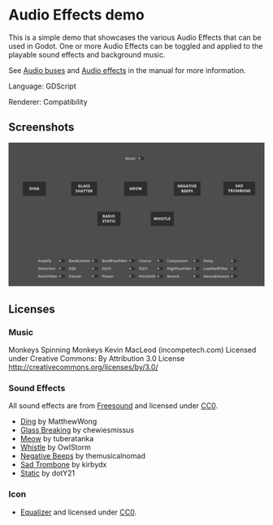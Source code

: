 # Audio Effects demo

This is a simple demo that showcases the various Audio Effects that can be used in Godot.
One or more Audio Effects can be toggled and applied to the playable sound effects and background music.

See [Audio buses](https://docs.godotengine.org/en/stable/tutorials/audio/audio_buses.html)
and [Audio effects](https://docs.godotengine.org/en/stable/tutorials/audio/audio_effects.html)
in the manual for more information.

Language: GDScript

Renderer: Compatibility

## Screenshots

![Screenshot](screenshots/audio_effects.webp)

## Licenses

### Music

Monkeys Spinning Monkeys Kevin MacLeod (incompetech.com)
Licensed under Creative Commons: By Attribution 3.0 License
http://creativecommons.org/licenses/by/3.0/

### Sound Effects

All sound effects are from [Freesound](https://freesound.org/) and licensed under [CC0](https://creativecommons.org/publicdomain/zero/1.0/).

- [Ding](https://freesound.org/people/MatthewWong/sounds/361564/) by MatthewWong
- [Glass Breaking](https://freesound.org/people/chewiesmissus/sounds/244238/) by chewiesmissus
- [Meow](https://freesound.org/people/tuberatanka/sounds/110011/) by tuberatanka
- [Whistle](https://freesound.org/people/OwlStorm/sounds/320150/) by OwlStorm
- [Negative Beeps](https://freesound.org/people/themusicalnomad/sounds/253886/) by themusicalnomad
- [Sad Trombone](https://freesound.org/people/kirbydx/sounds/175409/) by kirbydx
- [Static](https://freesound.org/people/dotY21/sounds/335203/) by dotY21

### Icon
- [Equalizer](https://iconduck.com/icons/249702/equalizer) and licensed under [CC0](https://creativecommons.org/publicdomain/zero/1.0/).
